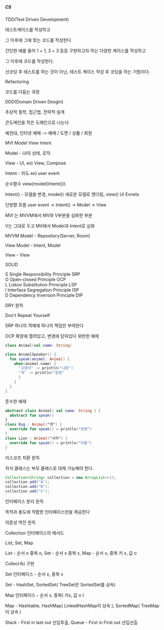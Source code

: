 ##### CS
TDD(Test Driven Development)

테스트케이스를 작성하고

그 이후에 그에 맞는 코드를 작성한다

간단한 예를 들어 1 + 1, 3 + 3 등등 구현하고자 하는 다양한 케이스를 작성하고

그 이후에 코드를 작성한다.

선코딩 후 테스트를 하는 것이 아닌, 테스트 케이스 작성 후 코딩을 하는 기법이다.

Refactoring

코드를 다듬는 과정

DDD(Domain Driven Desgin)

추상적 철학, 접근법, 전략적 설계

큰도메인을 작은 도메인으로 나눈다

예컨대, 인터넷 예매 -> 예매 / 도면 / 상품 / 회원
<br>

MVI
Model View Intent

Model - UI의 상태, 로직

View - UI, ex) View, Compose

Intent - 의도 ex) user event

순수함수 view(model(Intent()))

Intent() - 모델을 변경, model() 새로운 모델로 렌더링, view() UI Evnets

단방향 흐름 user event -> Intent() -> Model -> View

MVI 는 MVVM에서 MV와 V부분을 심화한 부분

V는 그대로 두고 MV에서 Model과 Intent로 심화

MVVM
Model - Repository(Server, Room)

View Model - Intent, Model

View - View

SOLID

S Single Responsibility Principle SRP <br>
O Open-closed Principle OCP <br>
L Liskov Substitution Priniciple LSP <br>
I Interface Segregation Principle ISP <br>
D Dependency Inversion Principle DIP <br>

DRY 원칙

Don't Repeat Yourself

SRP 하나의 객체에 하나의 책임만 부여한다

OCP 확장에 열려있고, 변경에 닫혀있다
위반한 예제
```kotlin
class Animal(val name: String)

class AnimalSpeaker() {
  fun speak(animal: Animal) {
    when(animal.name) {
      "고양이" -> println("냐옹")
      "개" -> println("멍멍"
      }
    }
  }
}
```
준수한 예제
```kotlin
abstract class Animal( val name: String ) {
  abstract fun speak()
}
class Dog : Animal("개") {
  override fun speak() = println("멍멍")
}
class Lion : Animal("사자") {
  override fun speak() = println("어흥")
}
```
리스코프 치환 원칙

자식 클래스는 부모 클래스로 대체 가능해야 한다.
```Java
Collection<String> collection = new ArrayList<>();
collection.add("A");
collection.add("B");
collection.add("C");
```
인터페이스 분리 원칙

목적과 용도에 적합한 인터페이스만을 제공한다

의존성 역전 원칙

Collection 인터페이스의 메서드

List, Set, Map

List - 순서 o 중복 o, Set - 순서 x 중복 x, Map - 순서 x, 중복 키 x, 값 o

Collect속) 구현

Set 인터페이스 - 순서 x, 중복 x

Set - HashSet, SortedSet( TreeSet은 SortedSet를 상속)

Map 인터페이스 - 순서 x, 중복( 키x, 값 o )

Map - Hashtable, HashMap( LinkedHashMap이 상속 ), SortedMap( TreeMap이 상속 )

Stack - First in last out 선입후출, Queue - First in First out 선입선출



